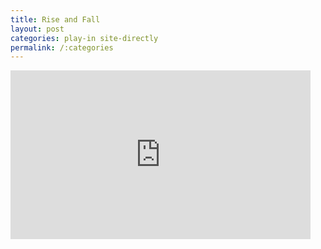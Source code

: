 ```yaml
---
title: Rise and Fall
layout: post
categories: play-in site-directly
permalink: /:categories
---
```


<iframe allowfullscreen="" frameborder="0" height="270" src="https://www.youtube.com/embed/mUCuTO-vktc" width="480"></iframe>